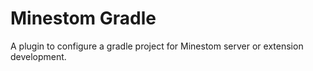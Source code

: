 # Minestom Gradle

A plugin to configure a gradle project for Minestom server or extension development.